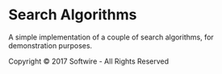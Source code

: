# Search Algorithms

A simple implementation of a couple of search algorithms, for demonstration purposes.

Copyright © 2017 Softwire - All Rights Reserved
